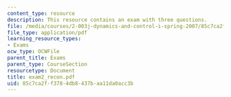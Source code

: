 ```yaml
---
content_type: resource
description: This resource contains an exam with three questions.
file: /media/courses/2-003j-dynamics-and-control-i-spring-2007/85c7ca2ff3784db8437baa11da0acc3b_exam2_recon.pdf
file_type: application/pdf
learning_resource_types:
- Exams
ocw_type: OCWFile
parent_title: Exams
parent_type: CourseSection
resourcetype: Document
title: exam2_recon.pdf
uid: 85c7ca2f-f378-4db8-437b-aa11da0acc3b
---
```

